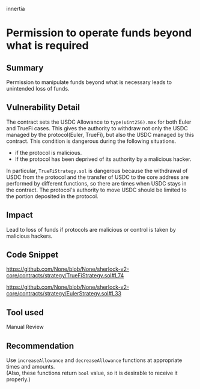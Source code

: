 innertia
# Permission to operate funds beyond what is required

## Summary
Permission to manipulate funds beyond what is necessary leads to unintended loss of funds.
## Vulnerability Detail
The contract sets the USDC Allowance to `type(uint256).max` for both Euler and TrueFi cases.
This gives the authority to withdraw not only the USDC managed by the protocol(Euler, TrueFi), but also the USDC managed by this contract.
This condition is dangerous during the following situations.

* if the protocol is malicious.
* If the protocol has been deprived of its authority by a malicious hacker.  

In particular, `TrueFiStrategy.sol` is dangerous because the withdrawal of USDC from the protocol and the transfer of USDC to the core address are performed by different functions, so there are times when USDC stays in the contract.
The protocol's authority to move USDC should be limited to the portion deposited in the protocol.
## Impact
Lead to loss of funds if protocols are malicious or control is taken by malicious hackers.
## Code Snippet

https://github.com/None/blob/None/sherlock-v2-core/contracts/strategy/TrueFiStrategy.sol#L74

https://github.com/None/blob/None/sherlock-v2-core/contracts/strategy/EulerStrategy.sol#L33

## Tool used

Manual Review

## Recommendation
Use `increaseAllowance` and `decreaseAllowance` functions at appropriate times and amounts.  
(Also, these functions return `bool` value, so it is desirable to receive it properly.)
